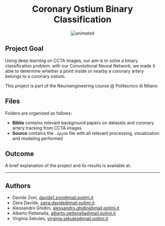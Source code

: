 <h1 align="center"> Coronary Ostium Binary Classification </h1>

<p align="center">
  <img src="[https://github.com/scorza9/ostia_classification.git/main/animated_gif.gif](https://github.com/scorza9/ostia_classification/blob/main/animated_gif.gif)" alt="animated" />
</p>

## Project Goal

Using deep learning on CCTA images, our aim is to solve a binary classification problem: with our Convolutional Neural Network, we made it able to determine whether a point inside or nearby a coronary artery belongs to a coronary ostium.

This project is part of the Neuroengineering course @ Politecnico di Milano

## Files

Folders are organized as follows:

- __Biblio__ contains relevant background papers on datasets and coronary artery tracking from CCTA images
- __Source__ contains the `.ipynb` file with all relevant processing, visualization and modeling performed

## Outcome

A brief explanation of the project and its results is available at: 

***

## Authors

- Davide Zoni, davide1.zoni@mail.polimi.it
- Zaira Davide, zaira.davide@mail.polimi.it
- Alessandro Ghidini, alessandro.ghidini@mail.polimi.it
- Alberto Pettenella, alberto.pettenella@mail.polimi.it
- Virginia Sekules, virginia.sekules@mail.polimi.it
